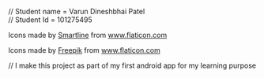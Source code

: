 // Student name = Varun Dineshbhai Patel	
// Student Id = 101275495


Icons made by <a href="https://www.flaticon.com/authors/smartline" title="Smartline">Smartline</a> from <a href="https://www.flaticon.com/" title="Flaticon"> www.flaticon.com</a>


Icons made by <a href="https://www.flaticon.com/authors/freepik" title="Freepik">Freepik</a> from <a href="https://www.flaticon.com/" title="Flaticon"> www.flaticon.com</a>

// I make this project as part of my first android app for my learning purpose
